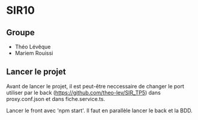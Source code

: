 # SIR10

## Groupe
- Théo Lévêque
- Mariem Rouissi

## Lancer le projet
Avant de lancer le projet, il est peut-être neccessaire de changer le port utiliser par le back (https://github.com/theo-lev/SIR_TP5) dans proxy.conf.json et dans fiche.service.ts.

Lancer le front avec 'npm start'. Il faut en parallèle lancer le back et la BDD.

